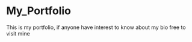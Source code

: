 # My_Portfolio
This is my portfolio, if anyone have interest to know about my bio free to visit mine
